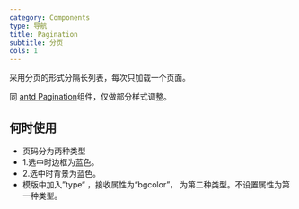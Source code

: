 ```yaml
---
category: Components
type: 导航
title: Pagination
subtitle: 分页
cols: 1
---
```


采用分页的形式分隔长列表，每次只加载一个页面。

同 [antd Pagination](https://ant.design/components/pagination-cn/)组件，仅做部分样式调整。

## 何时使用

- 页码分为两种类型
- 1.选中时边框为蓝色。
- 2.选中时背景为蓝色。
- 模版中加入”type“ ，接收属性为“bgcolor”， 为第二种类型。不设置属性为第一种类型。
